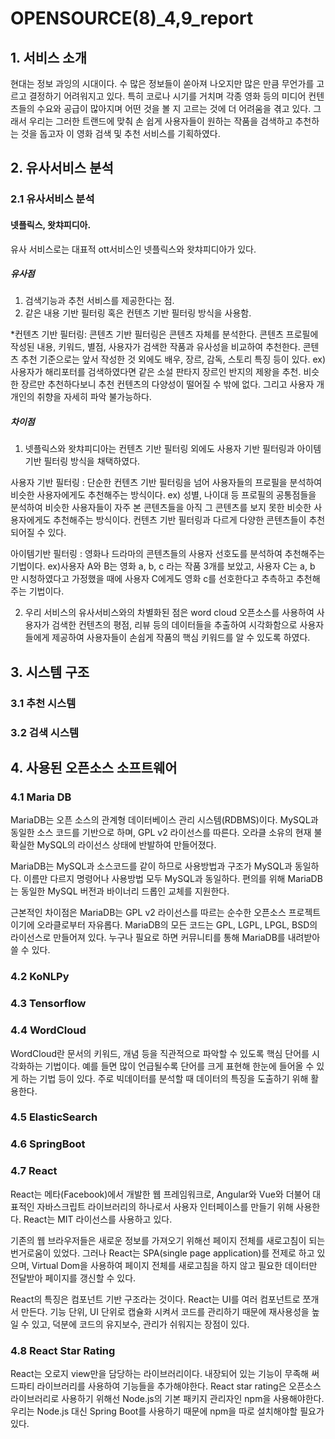 # OPENSOURCE(8)\_4,9_report

## 1. 서비스 소개
현대는 정보 과잉의 시대이다. 수 많은 정보들이 쏟아져 나오지만 많은 만큼 무언가를 고르고 결정하기 어려워지고 있다. 특히 코로나 시기를 거치며 각종 영화 등의 미디어 컨텐츠들의 수요와 공급이 많아지며 어떤 것을 볼 지 고르는 것에 더 어려움을 겪고 있다. 그래서 우리는 그러한 트랜드에 맞춰 손 쉽게 사용자들이 원하는 작품을 검색하고 추천하는 것을 돕고자 이 영화 검색 및 추천 서비스를 기획하였다.

## 2. 유사서비스 분석

### 2.1 유사서비스 분석

####  넷플릭스, 왓챠피디아.

유사 서비스로는 대표적 ott서비스인 넷플릭스와 왓챠피디아가 있다.

##### 유사점

1. 검색기능과 추천 서비스를 제공한다는 점.
2. 같은 내용 기반 필터링 혹은 컨텐츠 기반 필터링 방식을 사용함.

*컨텐츠 기반 필터링:
콘텐츠 기반 필터링은 콘텐츠 자체를 분석한다. 콘텐츠 프로필에 작성된 내용, 키워드, 별점, 사용자가 검색한 작품과 유사성을 비교하여 추천한다.
콘텐츠 추천 기준으로는 앞서 작성한 것 외에도 배우, 장르, 감독, 스토리 특징 등이 있다.
ex) 사용자가 해리포터를 검색하였다면 같은 소설 판타지 장르인 반지의 제왕을 추천.
비슷한 장르만 추천하다보니 추천 컨텐츠의 다양성이 떨어질 수 밖에 없다. 그리고 사용자 개개인의 취향을 자세히 파악 불가능하다.



##### 차이점
1. 넷플릭스와 왓챠피디아는 컨텐츠 기반 필터링 외에도 사용자 기반 필터링과 아이템 기반 필터링 방식을 채택하였다.

사용자 기반 필터링 : 
단순한 컨텐츠 기반 필터링을 넘어 사용자들의 프로필을 분석하여 비슷한 사용자에게도 추천해주는 방식이다. 
ex) 성별, 나이대 등 프로필의 공통점들을 분석하여 비슷한 사용자들이 자주 본 콘텐츠들을 아직 그 콘텐츠를 보지 못한 비슷한 사용자에게도 추천해주는 방식이다. 컨텐츠 기반 필터링과 다르게
다양한 콘텐츠들이 추천되어질 수 있다.

아이템기반 필터링 :
영화나 드라마의 콘텐츠들의 사용자 선호도를 분석하여 추천해주는 기법이다.
ex)사용자 A와 B는 영화 a, b, c 라는 작품 3개를 보았고, 사용자 C는 a, b 만 시청하였다고 가정했을 때에 사용자 C에게도 영화 c를 선호한다고 추측하고 추천해주는 기법이다.


2. 우리 서비스의 유사서비스와의 차별화된 점은 word cloud 오픈소스를 사용하여 사용자가 검색한 컨텐츠의 평점, 리뷰 등의 데이터들을 추출하여 시각화함으로 사용자들에게 제공하여 사용자들이 손쉽게 작품의 핵심 키워드를 알 수 있도록 하였다.


## 3. 시스템 구조

### 3.1 추천 시스템

### 3.2 검색 시스템

## 4. 사용된 오픈소스 소프트웨어

### 4.1 Maria DB

MariaDB는 오픈 소스의 관계형 데이터베이스 관리 시스템(RDBMS)이다. MySQL과 동일한 소스 코드를 기반으로 하며, GPL v2 라이선스를 따른다. 오라클 소유의 현재 불확실한 MySQL의 라이선스 상태에 반발하여 만들어졌다.

MariaDB는 MySQL과 소스코드를 같이 하므로 사용방법과 구조가 MySQL과 동일하다. 이름만 다르지 명령어나 사용방법 모두 MySQL과 동일하다. 편의를 위해 MariaDB는 동일한 MySQL 버전과 바이너리 드롭인 교체를 지원한다.

근본적인 차이점은 MariaDB는 GPL v2 라이선스를 따르는 순수한 오픈소스 프로젝트이기에 오라클로부터 자유롭다. MariaDB의 모든 코드는 GPL, LGPL, LPGL, BSD의 라이선스로 만들어져 있다. 누구나 필요로 하면 커뮤니티를 통해 MariaDB를 내려받아 쓸 수 있다.

### 4.2 KoNLPy

### 4.3 Tensorflow

### 4.4 WordCloud

WordCloud란 문서의 키워드, 개념 등을 직관적으로 파악할 수 있도록 핵심 단어를 시각화하는 기법이다. 예를 들면 많이 언급될수록 단어를 크게 표현해 한눈에 들어올 수 있게 하는 기법 등이 있다. 주로 빅데이터를 분석할 때 데이터의 특징을 도출하기 위해 활용한다.

### 4.5 ElasticSearch

### 4.6 SpringBoot

### 4.7 React

React는 메타(Facebook)에서 개발한 웹 프레임워크로, Angular와 Vue와 더불어 대표적인 자바스크립트 라이브러리의 하나로서 사용자 인터페이스를 만들기 위해 사용한다.  React는 MIT 라이선스를 사용하고 있다.

기존의 웹 브라우저들은 새로운 정보를 가져오기 위해선 페이지 전체를 새로고침이 되는 번거로움이 있었다. 그러나 React는 SPA(single page application)를 전제로 하고 있으며, Virtual Dom을 사용하여 페이지 전체를 새로고침을 하지 않고 필요한 데이터만 전달받아 페이지를 갱신할 수 있다.

React의 특징은 컴포넌트 기반 구조라는 것이다. React는 UI를 여러 컴포넌트로 쪼개서 만든다.  기능 단위, UI 단위로 캡슐화 시켜서 코드를 관리하기 때문에 재사용성을 높일 수 있고, 덕분에 코드의 유지보수, 관리가 쉬워지는 장점이 있다.

### 4.8 React Star Rating

React는 오로지 view만을 담당하는 라이브러리이다. 내장되어 있는 기능이 무족해 써드파티 라이브러리를 사용하여 기능들을 추가해야한다. React star rating은 오픈소스 라이브러리로 사용하기 위해선 Node.js의 기본 패키지 관리자인 npm을 사용해야한다. 우리는 Node.js 대신 Spring Boot를 사용하기 때문에 npm을 따로 설치해야할 필요가 있다.
